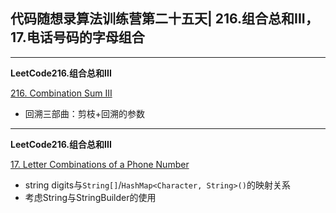 ## **代码随想录算法训练营第二十五天| 216.组合总和III， 17.电话号码的字母组合**
<hr/>

**LeetCode216.组合总和III**

[216. Combination Sum III](https://leetcode.cn/problems/combination-sum-iii/description/)

- 回溯三部曲：剪枝+回溯的参数

<hr/>

**LeetCode216.组合总和III**

[17. Letter Combinations of a Phone Number](https://leetcode.cn/problems/letter-combinations-of-a-phone-number/description/)

- string digits与`String[]`/`HashMap<Character, String>()`的映射关系
- 考虑String与StringBuilder的使用

